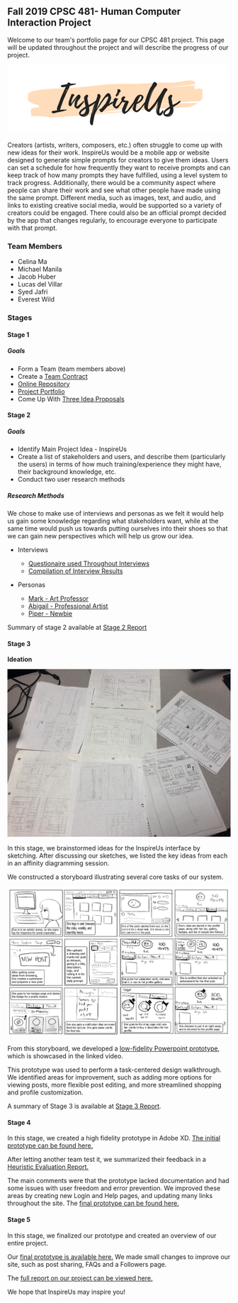 ## Fall 2019 CPSC 481- Human Computer Interaction Project

Welcome to our team's portfolio page for our CPSC 481 project. This page will be updated throughout the project and will describe the progress of our project.

![InspireUs](/images/Logo1Narrow.png)  
  
  
Creators (artists, writers, composers, etc.) often struggle to come up with new ideas for their work. InspireUs would be a mobile app or website designed to generate simple prompts for creators to give them ideas. Users can set a schedule for how frequently they want to receive prompts and can keep track of how many prompts they have fulfilled, using a level system to track progress. Additionally, there would be a community aspect where people can share their work and see what other people have made using the same prompt. Different media, such as images, text, and audio, and links to existing creative social media, would be supported so a variety of creators could be engaged. There could also be an official prompt decided by the app that changes regularly, to encourage everyone to participate with that prompt.  

### Team Members
- Celina Ma  
- Michael Manila  
- Jacob Huber  
- Lucas del Villar  
- Syed Jafri  
- Everest Wild

### Stages
#### Stage 1
##### Goals
- Form a Team (team members above)  
- Create a [Team Contract](https://miklem20.github.io/CPSC481-Project-Portfolio/pdfs/Team%2021%20Team%20Contract.pdf)  
- [Online Repository](https://github.com/JacobHuber/CPSC481)
- [Project Portfolio](https://miklem20.github.io/CPSC481-Project-Portfolio/)  
- Come Up With [Three Idea Proposals](https://miklem20.github.io/CPSC481-Project-Portfolio/pdfs/Team%2021%20Project%20Proposals.pdf)  

#### Stage 2
##### Goals
- Identify Main Project Idea - InspireUs  
- Create a list of stakeholders and users, and describe them (particularly the users) in terms of how much training/experience they might have, their background knowledge, etc.  
- Conduct two user research methods

##### Research Methods
We chose to make use of interviews and personas as we felt it would help us gain some knowledge regarding what stakeholders want, while at the same time would push us towards putting ourselves into their shoes so that we can gain new perspectives which will help us grow our idea.  
  
- Interviews  
  - [Questionaire used Throughout Interviews](https://miklem20.github.io/CPSC481-Project-Portfolio/pdfs/questions.pdf)  
  - [Compilation of Interview Results](https://miklem20.github.io/CPSC481-Project-Portfolio/pdfs/interviews.pdf)  

- Personas  
  - [Mark - Art Professor](https://miklem20.github.io/CPSC481-Project-Portfolio/pdfs/Mark%20Persona.pdf)
  - [Abigail - Professional Artist](https://miklem20.github.io/CPSC481-Project-Portfolio/pdfs/Abigail%20Persona.pdf)
  - [Piper - Newbie](https://miklem20.github.io/CPSC481-Project-Portfolio/pdfs/Piper-Persona.pdf)
  
Summary of stage 2 available at [Stage 2 Report](https://miklem20.github.io/CPSC481-Project-Portfolio/pdfs/481%20Stage%202.pdf)

#### Stage 3

**Ideation**

![alt text](https://github.com/JacobHuber/CPSC481/blob/Stage3/Sketches/Sketch%20Summary.jpg?raw=true "Sketches")

In this stage, we brainstormed ideas for the InspireUs interface by sketching. After discussing our sketches, we listed the key ideas from each in an affinity diagramming session.

We constructed a storyboard illustrating several core tasks of our system.

![alt text](https://github.com/JacobHuber/CPSC481/blob/Stage3/Stage3%20Storyboard.png?raw=true "Storyboard")

From this storyboard, we developed a [low-fidelity Powerpoint prototype](https://www.youtube.com/watch?v=t32hmLbLJoU&feature=youtu.be), which is showcased in the linked video.

This prototype was used to perform a task-centered design walkthrough. We identified areas for improvement, such as adding more options for viewing posts, more flexible post editing, and more streamlined shopping and profile customization.

A summary of Stage 3 is available at [Stage 3 Report](https://miklem20.github.io/CPSC481-Project-Portfolio/pdfs/CPSC481%20Stage%203%20Writeup.pdf).



#### Stage 4

In this stage, we created a high fidelity prototype in Adobe XD. [The initial prototype can be found here.](https://github.com/JacobHuber/CPSC481/blob/Stage-4/InspireUs%20(Initial).xd)

After letting another team test it, we summarized their feedback in a [Heuristic Evaluation Report.](https://github.com/JacobHuber/CPSC481/blob/Stage-4/Stage%204%20Heuristic%20Evaluation%20Summary.pdf)

The main comments were that the prototype lacked documentation and had some issues with user freedom and error prevention. We improved these areas by creating new Login and Help pages, and updating many links throughout the site. The [final prototype can be found here.](https://github.com/JacobHuber/CPSC481/blob/Stage-4/InspireUs%20Stage%204%20Final%20Prototype.xd)


#### Stage 5

In this stage, we finalized our prototype and created an overview of our entire project. 

Our [final prototype is available here.](https://github.com/JacobHuber/CPSC481/blob/Stage-5/InspireUs%20Stage%205.xd) We made small changes to improve our site, such as post sharing, FAQs and a Followers page.

The [full report on our project can be viewed here.](https://github.com/JacobHuber/CPSC481/blob/Stage-5/CPSC%20481%20Stage%205%20Report.pdf)

We hope that InspireUs may inspire you!
